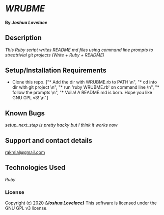 
# _WRUBME_
#### By _**Joshua Lovelace**_

## Description

_This Ruby script writes README.md files using command line prompts to streatrivial git projects (Write + Ruby + README)_

## Setup/Installation Requirements

* Clone this repo.
["* Add the dir with WRUBME.rb to PATH \n", "* cd into dir with git project \n", "* run 'ruby WRUBME.rb' on command line \n", "* follow the prompts \n", "* Voila! A README.md is born. Hope you like GNU GPL v3! \n"]

## Known Bugs

_setup_next_step is pretty hacky but I think it works now_

## Support and contact details

rakmial@gmail.com

## Technologies Used

_Ruby_

### License

Copyright (c) 2020 **_{Joshua Lovelace}_**
This software is licensed under the GNU GPL v3 license.
